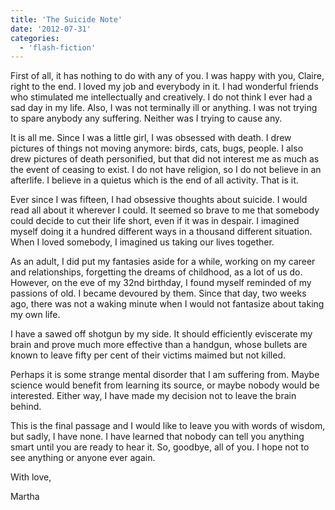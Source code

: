 ```yaml
---
title: 'The Suicide Note'
date: '2012-07-31'
categories:
  - 'flash-fiction'
---
```


First of all, it has nothing to do with any of you. I was happy with you,
Claire, right to the end. I loved my job and everybody in it. I had wonderful
friends who stimulated me intellectually and creatively. I do not think I ever
had a sad day in my life. Also, I was not terminally ill or anything. I was not
trying to spare anybody any suffering. Neither was I trying to cause any.

<!-- truncate -->


It is all me. Since I was a little girl, I was obsessed with death. I drew
pictures of things not moving anymore: birds, cats, bugs, people. I also drew
pictures of death personified, but that did not interest me as much as the event
of ceasing to exist. I do not have religion, so I do not believe in an
afterlife. I believe in a quietus which is the end of all activity. That is it.

Ever since I was fifteen, I had obsessive thoughts about suicide. I would read
all about it wherever I could. It seemed so brave to me that somebody could
decide to cut their life short, even if it was in despair. I imagined myself
doing it a hundred different ways in a thousand different situation. When I
loved somebody, I imagined us taking our lives together.

As an adult, I did put my fantasies aside for a while, working on my career and
relationships, forgetting the dreams of childhood, as a lot of us do. However,
on the eve of my 32nd birthday, I found myself reminded of my passions of old. I
became devoured by them. Since that day, two weeks ago, there was not a waking
minute when I would not fantasize about taking my own life.

I have a sawed off shotgun by my side. It should efficiently eviscerate my brain
and prove much more effective than a handgun, whose bullets are known to leave
fifty per cent of their victims maimed but not killed.

Perhaps it is some strange mental disorder that I am suffering from. Maybe
science would benefit from learning its source, or maybe nobody would be
interested. Either way, I have made my decision not to leave the brain behind.

This is the final passage and I would like to leave you with words of wisdom,
but sadly, I have none. I have learned that nobody can tell you anything smart
until you are ready to hear it. So, goodbye, all of you. I hope not to see
anything or anyone ever again.

With love,

Martha
